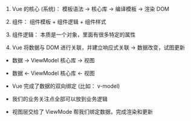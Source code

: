 1. Vue 的核心 (系统)： 模板语法 -> 核心库 -> 编译模板 -> 渲染 DOM

2. 组件： 组件模板 + 组件逻辑 + 组件样式

3. 组件逻辑： 本质是一个对象，里面有很多特定的属性

4. Vue 将数据与 DOM 进行关联，并建立响应式关联 -> 数据改变，试图更新

- 数据 -> ViewModel 核心库 -> 视图
- 数据 <- ViewModel 核心库 <- 视图
- Vue 完成了数据的双向绑定 (比如： v-model)

- 我们的业务关注点全部可以放到业务逻辑
- 视图层交给了 ViewMode 帮我们绑定数据，完成渲染和更新
